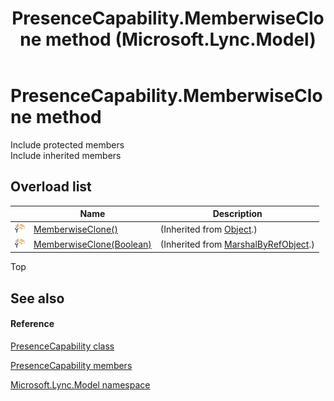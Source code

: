 ﻿---
title: PresenceCapability.MemberwiseClone method  (Microsoft.Lync.Model)
TOCTitle: 'MemberwiseClone method '
ms:assetid: Overload:Microsoft.Lync.Model.PresenceCapability.MemberwiseClone_DI_3_UC_OCS14MrefLyncWPF
ms:mtpsurl: https://msdn.microsoft.com/en-us/library/microsoft.lync.model.presencecapability.memberwiseclone_di_3_uc_ocs14mreflyncwpf(v=office.15)
ms:contentKeyID: 48598441
ms.date: 07/28/2014
mtps_version: v=office.15
f1_keywords:
- Microsoft.Lync.Model.PresenceCapability.MemberwiseClone
dev_langs:
- CSharp
- JScript
- VB
- other
---

# PresenceCapability.MemberwiseClone method

Include protected members  
Include inherited members  

## Overload list

<table>
<thead>
<tr class="header">
<th> </th>
<th>Name</th>
<th>Description</th>
</tr>
</thead>
<tbody>
<tr class="odd">
<td><img src="images/Hh347903.protmethod(Office.15).gif" title="Protected method" alt="Protected method" /></td>
<td><a href="http://msdn2.microsoft.com/en-us/library/57ctke0a">MemberwiseClone()</a></td>
<td>(Inherited from <a href="http://msdn2.microsoft.com/en-us/library/e5kfa45b">Object</a>.)</td>
</tr>
<tr class="even">
<td><img src="images/Hh347903.protmethod(Office.15).gif" title="Protected method" alt="Protected method" /></td>
<td><a href="http://msdn2.microsoft.com/en-us/library/ms131262">MemberwiseClone(Boolean)</a></td>
<td>(Inherited from <a href="http://msdn2.microsoft.com/en-us/library/w4302s1f">MarshalByRefObject</a>.)</td>
</tr>
</tbody>
</table>


Top

## See also

#### Reference

[PresenceCapability class](presencecapability-class-microsoft-lync-model_2.md)

[PresenceCapability members](presencecapability-members-microsoft-lync-model_2.md)

[Microsoft.Lync.Model namespace](microsoft-lync-model-namespace_2.md)

